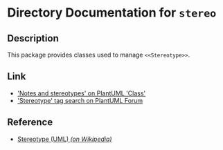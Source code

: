 # Directory Documentation for `stereo`

## Description
This package provides classes used to manage `<<Stereotype>>`.

## Link
- ['Notes and stereotypes' on PlantUML 'Class'](https://plantuml.com/en/class-diagram#59c91a18bcc97bb0)
- ['Stereotype' tag search on PlantUML Forum](https://forum.plantuml.net/tag/stereotype)

## Reference
- [Stereotype (UML) _(on Wikipedia)_](https://en.wikipedia.org/wiki/Stereotype_(UML))